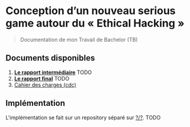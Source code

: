 # Conception d’un nouveau serious game autour du « Ethical Hacking »

> Documentation de mon Travail de Bachelor (TB)

## Documents disponibles
1. [**Le rapport intermédiaire**](report/rapport-final-tb.pdf) TODO
1. [**Le rapport final**](report/rapport-final-tb.pdf) TODO
1. [Cahier des charges (cdc)](./preparation/cdc.md)

## Implémentation
L'implémentation se fait sur un repository séparé sur [?/?](???). TODO
